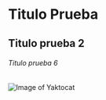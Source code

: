 # Titulo Prueba
## Titulo prueba 2
###### Titulo prueba 6
![Image of Yaktocat](https://octodex.github.com/images/yaktocat.png)

